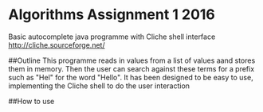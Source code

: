 # Algorithms Assignment 1 2016
Basic autocomplete java programme with Cliche shell interface http://cliche.sourceforge.net/

##Outline
This programme reads in values from a list of values aand stores them in memory. Then the user can search against these terms for a prefix such
as "Hel" for the word "Hello".
It has been designed to be easy to use, implementing the Cliche shell to do the user interaction

##How to use


